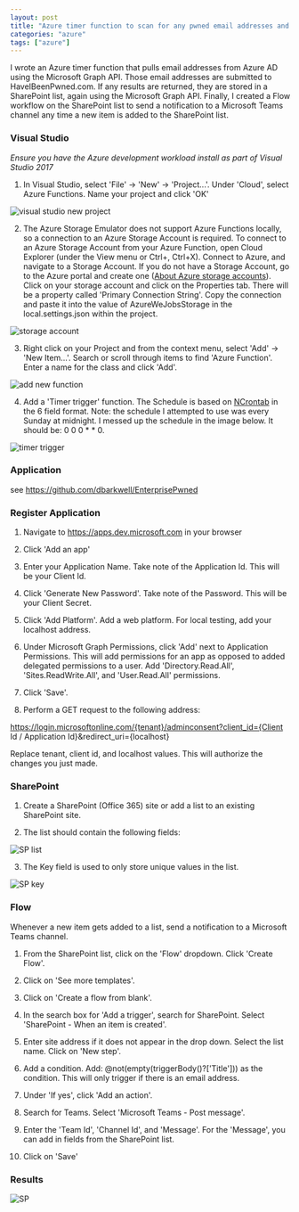 ```yaml
---
layout: post
title: "Azure timer function to scan for any pwned email addresses and store pwned items in SharePoint list"
categories: "azure"
tags: ["azure"]
---
```

I wrote an Azure timer function that pulls email addresses from Azure AD using the Microsoft Graph API. Those email addresses are submitted to HaveIBeenPwned.com. If any results are returned, they are stored in a SharePoint list, again using the Microsoft Graph API. Finally, I created a Flow workflow on the SharePoint list to send a notification to a Microsoft Teams channel any time a new item is added to the SharePoint list.
 
### Visual Studio

_Ensure you have the Azure development workload install as part of Visual Studio 2017_

1. In Visual Studio, select 'File' -> 'New' -> 'Project...'. Under 'Cloud', select Azure Functions. Name your project and click 'OK'

![visual studio new project](/assets/images/posts/2017/11/01/new-project.png "New project")

2. The Azure Storage Emulator does not support Azure Functions locally, so a connection to an Azure Storage Account is required. To connect to an Azure Storage Account from your Azure Function, open Cloud Explorer (under the View menu or Ctrl+\, Ctrl+X). Connect to Azure, and navigate to a Storage Account. If you do not have a Storage Account, go to the Azure portal and create one ([About Azure storage accounts](https://docs.microsoft.com/en-us/azure/storage/common/storage-create-storage-account)). Click on your storage account and click on the Properties tab. There will be a property called 'Primary Connection String'. Copy the connection and paste it into the value of AzureWeJobsStorage in the local.settings.json within the project. 

![storage account](/assets/images/posts/2017/11/01/storage-acct.png "Storage account")

3. Right click on your Project and from the context menu, select 'Add' -> 'New Item...'. Search or scroll through items to find 'Azure Function'. Enter a name for the class and click 'Add'.

![add new function](/assets/images/posts/2017/11/01/function-name.png "New Function")

4. Add a 'Timer trigger' function. The Schedule is based on [NCrontab](https://github.com/atifaziz/NCrontab) in the 6 field format. Note: the schedule I attempted to use was every Sunday at midnight. I messed up the schedule in the image below. It should be: 0 0 0 * * 0.

![timer trigger](/assets/images/posts/2017/11/01/timer-trigger.png "Timer Trigger")

### Application

see https://github.com/dbarkwell/EnterprisePwned

### Register Application

1. Navigate to https://apps.dev.microsoft.com in your browser

2. Click 'Add an app'

3. Enter your Application Name. Take note of the Application Id. This will be your Client Id.

4. Click 'Generate New Password'. Take note of the Password. This will be your Client Secret.

5. Click 'Add Platform'. Add a web platform. For local testing, add your localhost address.

6. Under Microsoft Graph Permissions, click 'Add' next to Application Permissions. This will add permissions for an app as opposed to added delegated permissions to a user. Add 'Directory.Read.All', 'Sites.ReadWrite.All', and 'User.Read.All' permissions.

7. Click 'Save'.

8. Perform a GET request to the following address: 

https://login.microsoftonline.com/{tenant}/adminconsent?client_id={Client Id / Application Id}&redirect_uri={localhost}

Replace tenant, client id, and localhost values. This will authorize the changes you just made.

### SharePoint

1. Create a SharePoint (Office 365) site or add a list to an existing SharePoint site.

2. The list should contain the following fields:

![SP list](/assets/images/posts/2017/11/01/sp-list.png "SharePoint list")

3. The Key field is used to only store unique values in the list.

![SP key](/assets/images/posts/2017/11/01/sp-key.png "SharePoint list key")


### Flow
Whenever a new item gets added to a list, send a notification to a Microsoft Teams channel.


1. From the SharePoint list, click on the 'Flow' dropdown. Click 'Create Flow'.

2. Click on 'See more templates'.

3. Click on 'Create a flow from blank'.

4. In the search box for 'Add a trigger', search for SharePoint. Select 'SharePoint - When an item is created'.

5. Enter site address if it does not appear in the drop down. Select the list name. Click on 'New step'.

6. Add a condition. Add: @not(empty(triggerBody()?['Title'])) as the condition. This will only trigger if there is an email address.

7. Under 'If yes', click 'Add an action'.

8. Search for Teams. Select 'Microsoft Teams - Post message'.

9. Enter the 'Team Id', 'Channel Id', and 'Message'. For the 'Message', you can add in fields from the SharePoint list.

10. Click on 'Save'

### Results

![SP](/assets/images/posts/2017/11/01/sp.png "SharePoint results")



